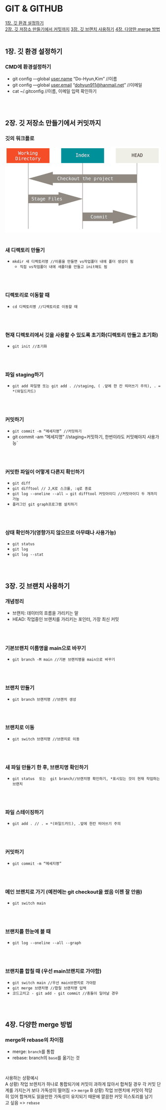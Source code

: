 # GIT & GITHUB
[1장. 깃 환경 설정하기](#1장-깃-환경-설정하기)  
[2장. 깃 저장소 만들기에서 커밋까지](#2장-깃-저장소-만들기에서-커밋까지) 
[3장. 깃 브랜치 사용하기](#3장-깃-브랜치-사용하기)
[4장. 다양한 merge 방법](#4장-다양한-merge-방법)
<br>
<br>

## 1장. 깃 환경 설정하기

### CMD에 환경설정하기

- git config —global [user.name](http://user.name) “Do-Hyun,Kim” //이름
- git config —global [user.email](http://user.email) “dohyun911@hanmail.net” //이메일
- cat ~/.gitconfig  //이름, 이메일 입력 확인하기
<br>
<br>

## 2장. 깃 저장소 만들기에서 커밋까지

### 깃의 워크플로
![gitflow](gitworkflow.png)
<br>
<br>

### 새 디렉토리 만들기  
  
- `mkdir 새 디렉토리명 //이름을 만들면 vs작업폴더 내에 폴더 생성이 됨`
  - `직접 vs작업폴더 내에 새폴더를 만들고 init해도 됨`
<br>
<br>

### 디렉토리로 이동할 때  
  
- `cd 디렉토리명 //디렉토리로 이동할 때`
<br>
<br>

### 현재 디렉토리에서 깃을 사용할 수 있도록 초기화(디렉토리 만들고 초기화)
  
- `git init //초기화`
<br>
<br>

### 파일 staging하기
  
- `git add 파일명 또는 git add . //staging, ( .앞에 한 칸 띄어쓰기 주의), . = *(와일드카드)`
<br>
<br>

### 커밋하기  
  
- `git commit -m “메세지명” //커밋하기`
- git commit -am “메세지명” //staging+커밋하기, 한번이라도 커밋해야지 사용가능`
<br>
<br>

### 커밋한 파일이 어떻게 다른지 확인하기
  
- `git diff`
- `git difftool // J,K로 스크롤, :q로 종료`
- `git log --oneline --all ⇒ git difftool 커밋아이디 //커밋아이디 두 개까지 가능`
- `플러그인 git graph프로그램 설치하기`
<br>
<br>

### 상태 확인하기(영향가지 않으므로 아무때나 사용가능)  
  
- `git status`
- `git log`
- `git log --stat`
<br>
<br>

## 3장. 깃 브랜치 사용하기

### 개념정리

- 브랜치:  데이터의 흐름을 가리키는 말
- HEAD: 작업중인 브랜치를 가리키는 포인터, 가장 최신 커밋
<br>
<br>

### 기본브랜치 이름명을 main으로 바꾸기
  
- `git branch -M main //기본 브랜치명을 main으로 바꾸기`
<br>
<br>

### 브랜치 만들기
  
- `git branch 브랜치명 //브랜치 생성`
<br>
<br>

### 브랜치로 이동
  
- `git switch 브랜치명 //브랜치로 이동`
<br>
<br>

### 새 파일 만들기 한 후, 브랜치명 확인하기
  
- `git status  또는  git branch//브랜치명 확인하기, *표시있는 것이 현재 작업하는 브랜치`
<br>
<br>

### 파일 스테이징하기
  
- `git add . // . = *(와일드카드), .앞에 한칸 띄어쓰기 주의`
<br>
<br>

### 커밋하기
  
- `git commit -m “메세지명”`
<br>
<br>

### 메인 브랜치로 가기 (예전에는 git checkout을 썼음 이젠 잘 안씀)

- `git switch main`
<br>
<br>

### 브랜치를 한눈에 볼 때

- `git log --oneline --all --graph`
<br>
<br>

### 브랜치를 합칠 때 (우선 main브랜치로 가야함)

- `git switch main //우선 main브랜치로 가야함`
- `git merge 브랜치명 //합칠 브랜치명 입력`
- `코드고치고 - git add - git commit //충돌이 일어날 경우`
<br>
<br>

## 4장. 다양한 merge 방법

### merge와 rebase의 차이점

- merge: `branch`를 통합
- rebase: branch의 `base`를 옮기는 것  
<br>

사용하는 상황예시  
A 상황) 작업 브렌치가 하나로 통합되기에 커밋이 과하게 많아서 합쳐질 경우 각 커밋 단계를 가지는거 보다 가독성이 떨어짐 => `merge`
B 상황) 작업 브렌치에 커밋이 적당히 있어 합쳐져도 읽을만한 가독성이 유지되기 때문에 깔끔한 커밋 히스토리를 남기고 싶음 => `rebase`
<br>
<br>



